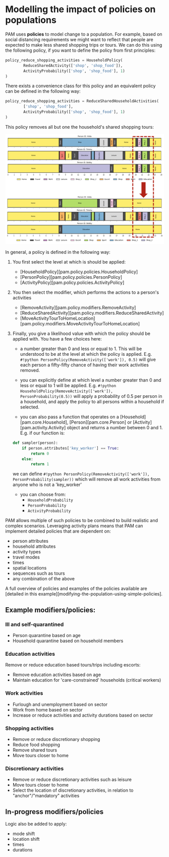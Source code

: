 # Modelling the impact of policies on populations

PAM uses **policies** to model change to a population.
For example, based on social distancing requirements we might want to reflect that people are expected to make less shared shopping trips or tours.
We can do this using the following policy, if you want to define the policy from first principles:

``` python
policy_reduce_shopping_activities = HouseholdPolicy(
        ReduceSharedActivity(['shop', 'shop_food']),
        ActivityProbability(['shop', 'shop_food'], 1)
)
```

There exists a convenience class for this policy and an equivalent policy can be defined in the following way:

``` python
policy_reduce_shopping_activities = ReduceSharedHouseholdActivities(
        ['shop', 'shop_food'],
        ActivityProbability(['shop', 'shop_food'], 1)
)
```

This policy removes all but one the household's shared shopping tours:

![PAM-policy-example](resources/PAM-policy-example.png)

In general, a policy is defined in the following way:

1. You first select the level at which is should be applied:
    - [HouseholdPolicy][pam.policy.policies.HouseholdPolicy]
    - [PersonPolicy][pam.policy.policies.PersonPolicy]
    - [ActivityPolicy][pam.policy.policies.ActivityPolicy]
2. You then select the modifier, which performs the actions to a person's activities
    - [RemoveActivity][pam.policy.modifiers.RemoveActivity]
    - [ReduceSharedActivity][pam.policy.modifiers.ReduceSharedActivity]
    - [MoveActivityTourToHomeLocation][pam.policy.modifiers.MoveActivityTourToHomeLocation]
3. Finally, you give a likelihood value with which the policy should be applied with.
    You have a few choices here:
    - a number greater than 0 and less or equal to 1.
    This will be understood to be at the level at which the policy is applied.
    E.g. `#!python PersonPolicy(RemoveActivity(['work']), 0.5)` will give each person a fifty-fifty chance of having their work activities removed.

    - you can explicitly define at which level a number greater than 0 and less or equal to 1 will be applied.
    E.g. `#!python HouseholdPolicy(RemoveActivity(['work']), PersonProbability(0.5))` will apply a probability of 0.5 per person in a household, and apply the policy to all persons within a household if selected.

    - you can also pass a function that operates on a [Household][pam.core.Household], [Person][pam.core.Person] or [Activity][pam.activity.Activity] object and returns a number between 0 and 1.
    E.g. if our function is:
    ``` python
    def sampler(person):
        if person.attributes['key_worker'] == True:
            return 0
        else:
            return 1
    ```
    we can define `#!python PersonPolicy(RemoveActivity(['work']), PersonProbability(sampler))` which will remove all work activities from anyone who is not a 'key_worker'

    - you can choose from:
        - `HouseholdProbability`
        - `PersonProbability`
        - `ActivityProbability`

PAM allows multiple of such policies to be combined to build realistic and complex scenarios. Leveraging activity plans means that PAM can implement detailed policies that are dependent on:

- person attributes
- household attributes
- activity types
- travel modes
- times
- spatial locations
- sequences such as tours
- any combination of the above

A full overview of policies and examples of the policies available are [detailed in this example][modifying-the-population-using-simple-policies].

## Example modifiers/policies:

### Ill and self-quarantined

- Person quarantine based on age
- Household quarantine based on household members

### Education activities

Remove or reduce education based tours/trips including escorts:

- Remove education activities based on age
- Maintain education for 'care-constrained' households (critical workers)

### Work activities

- Furlough and unemployment based on sector
- Work from home based on sector
- Increase or reduce activities and activity durations based on sector

### Shopping activities

- Remove or reduce discretionary shopping
- Reduce food shopping
- Remove shared tours
- Move tours closer to home

### Discretionary activities

- Remove or reduce discretionary activities such as leisure
- Move tours closer to home
- Select the location of discretionary activities, in relation to "anchor"/"mandatory" activities

## In-progress modifiers/policies

Logic also be added to apply:

- mode shift
- location shift
- times
- durations